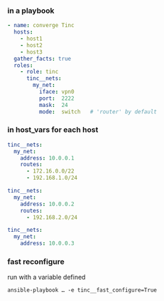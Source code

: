 
### in a playbook

```yaml
- name: converge Tinc
  hosts:
    - host1
    - host2
    - host3
  gather_facts: true
  roles:
    - role: tinc
      tinc__nets:
        my_net:
          iface: vpn0
          port:  2222
          mask:  24
          mode:  switch   # 'router' by default
```

### in host_vars for each host

```yaml
tinc__nets:
  my_net:
    address: 10.0.0.1
    routes:
      - 172.16.0.0/22
      - 192.168.1.0/24
```

```yaml
tinc__nets:
  my_net:
    address: 10.0.0.2
    routes:
      - 192.168.2.0/24
```

```yaml
tinc__nets:
  my_net:
    address: 10.0.0.3
```

### fast reconfigure

run with a variable defined

```
ansible-playbook … -e tinc__fast_configure=True
```
